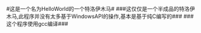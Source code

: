 #这是一个名为HelloWorld的一个特洛伊木马#
###这仅仅是一个半成品的特洛伊木马,此程序并没有太多基于WindowsAPI的操作,基本是基于纯C编写的###
###这个程序使用gcc编译###
